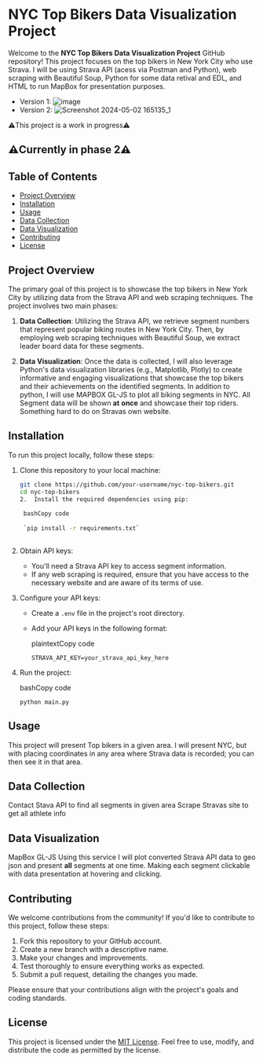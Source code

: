# NYC Top Bikers Data Visualization Project

Welcome to the **NYC Top Bikers Data Visualization Project** GitHub repository! This project focuses on the top bikers in New York City who use Strava. I will be using Strava API (acess via Postman and Python), web scraping with Beautiful Soup, Python for some data retival and EDL, and HTML to run MapBox for presentation purposes.
- Version 1:
![image](https://github.com/djara1214/NycStravaHighlights/assets/44910053/d6cd5628-71d9-44dd-aec8-41d468b4bcbd)
- Version 2:
![Screenshot 2024-05-02 165135_1](https://github.com/djara1214/NycStravaHighlights/assets/44910053/32982e9e-07c3-497d-825b-c3ebcc411ff7)


⚠️This project is a work in progress⚠️
## ⚠️Currently in phase 2⚠️

## Table of Contents

- [Project Overview](#project-overview)
- [Installation](#installation)
- [Usage](#usage)
- [Data Collection](#data-collection)
- [Data Visualization](#data-visualization)
- [Contributing](#contributing)
- [License](#license)

## Project Overview

The primary goal of this project is to showcase the top bikers in New York City by utilizing data from the Strava API and web scraping techniques. The project involves two main phases:

1. **Data Collection**: Utilizing the Strava API, we retrieve segment numbers that represent popular biking routes in New York City. Then, by employing web scraping techniques with Beautiful Soup, we extract leader board data for these segments.

2. **Data Visualization**: Once the data is collected, I will also leverage Python's data visualization libraries (e.g., Matplotlib, Plotly) to create informative and engaging visualizations that showcase the top bikers and their achievements on the identified segments. In addition to python, I will use MAPBOX GL-JS to plot all biking segments in NYC. All Segment data will be shown **at** **once** and showcase their top riders. Something hard to do on Stravas own website.

## Installation

To run this project locally, follow these steps:

1. Clone this repository to your local machine:

   ```bash
   git clone https://github.com/your-username/nyc-top-bikers.git
   cd nyc-top-bikers
   2.  Install the required dependencies using pip:
    
    bashCopy code
    
    `pip install -r requirements.txt` 
    
3.  Obtain API keys:
    
    -   You'll need a Strava API key to access segment information.
    -   If any web scraping is required, ensure that you have access to the necessary website and are aware of its terms of use.
4.  Configure your API keys:
    
    -   Create a `.env` file in the project's root directory.
        
    -   Add your API keys in the following format:
        
        plaintextCopy code
        
        `STRAVA_API_KEY=your_strava_api_key_here` 
        
5.  Run the project:
    
    bashCopy code
    
    `python main.py` 
    

## Usage

This project will present Top bikers in a given area. I will present NYC, but with placing coordinates in any area where Strava data is recorded; you can then see it in that area.

## Data Collection

Contact Stava API to find all segments in given area
Scrape Stravas site to get all athlete info

## Data Visualization

MapBox GL-JS
Using this service I will plot converted Strava API data to geo json and present **all** segments at one time. Making each segment clickable with data presentation at hovering and clicking. 


## Contributing

We welcome contributions from the community! If you'd like to contribute to this project, follow these steps:

1.  Fork this repository to your GitHub account.
2.  Create a new branch with a descriptive name.
3.  Make your changes and improvements.
4.  Test thoroughly to ensure everything works as expected.
5.  Submit a pull request, detailing the changes you made.

Please ensure that your contributions align with the project's goals and coding standards.

## License

This project is licensed under the [MIT License](https://chat.openai.com/LICENSE). Feel free to use, modify, and distribute the code as permitted by the license.
